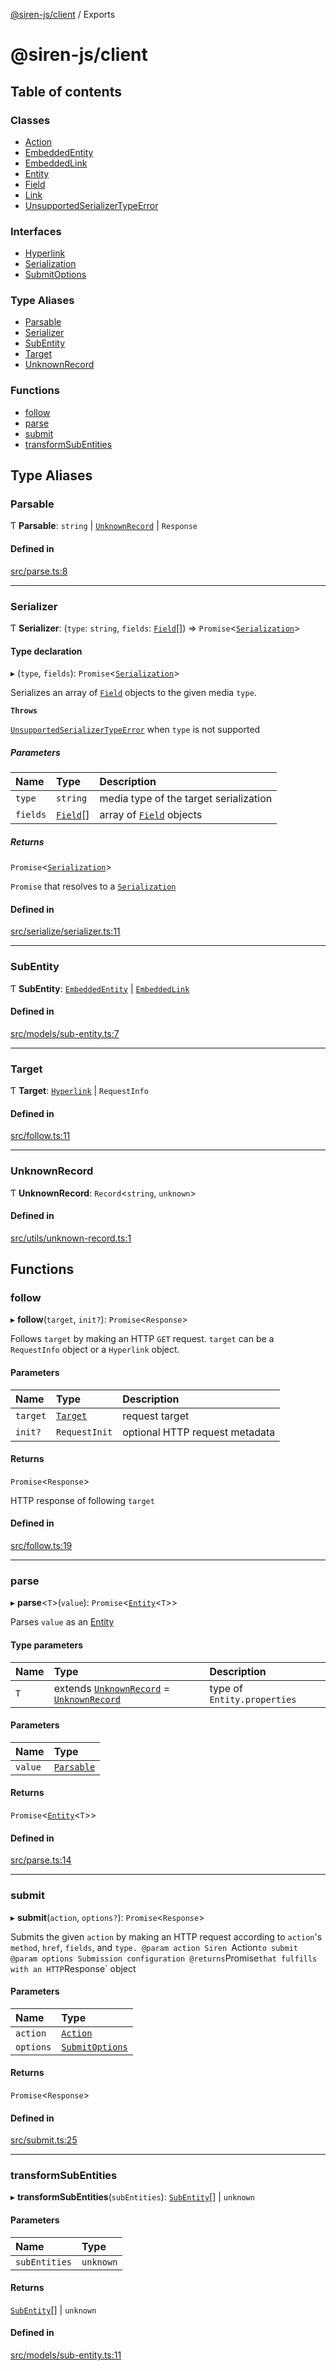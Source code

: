 [@siren-js/client](README.md) / Exports

# @siren-js/client

## Table of contents

### Classes

- [Action](classes/Action.md)
- [EmbeddedEntity](classes/EmbeddedEntity.md)
- [EmbeddedLink](classes/EmbeddedLink.md)
- [Entity](classes/Entity.md)
- [Field](classes/Field.md)
- [Link](classes/Link.md)
- [UnsupportedSerializerTypeError](classes/UnsupportedSerializerTypeError.md)

### Interfaces

- [Hyperlink](interfaces/Hyperlink.md)
- [Serialization](interfaces/Serialization.md)
- [SubmitOptions](interfaces/SubmitOptions.md)

### Type Aliases

- [Parsable](modules.md#parsable)
- [Serializer](modules.md#serializer)
- [SubEntity](modules.md#subentity)
- [Target](modules.md#target)
- [UnknownRecord](modules.md#unknownrecord)

### Functions

- [follow](modules.md#follow)
- [parse](modules.md#parse)
- [submit](modules.md#submit)
- [transformSubEntities](modules.md#transformsubentities)

## Type Aliases

### Parsable

Ƭ **Parsable**: `string` \| [`UnknownRecord`](modules.md#unknownrecord) \| `Response`

#### Defined in

[src/parse.ts:8](https://github.com/siren-js/client/blob/f21a3b1/src/parse.ts#L8)

___

### Serializer

Ƭ **Serializer**: (`type`: `string`, `fields`: [`Field`](classes/Field.md)[]) => `Promise`<[`Serialization`](interfaces/Serialization.md)\>

#### Type declaration

▸ (`type`, `fields`): `Promise`<[`Serialization`](interfaces/Serialization.md)\>

Serializes an array of [`Field`](classes/Field.md) objects to the given media `type`.

**`Throws`**

[`UnsupportedSerializerTypeError`](classes/UnsupportedSerializerTypeError.md) when `type` is not supported

##### Parameters

| Name | Type | Description |
| :------ | :------ | :------ |
| `type` | `string` | media type of the target serialization |
| `fields` | [`Field`](classes/Field.md)[] | array of [`Field`](classes/Field.md) objects |

##### Returns

`Promise`<[`Serialization`](interfaces/Serialization.md)\>

`Promise` that resolves to a [`Serialization`](interfaces/Serialization.md)

#### Defined in

[src/serialize/serializer.ts:11](https://github.com/siren-js/client/blob/f21a3b1/src/serialize/serializer.ts#L11)

___

### SubEntity

Ƭ **SubEntity**: [`EmbeddedEntity`](classes/EmbeddedEntity.md) \| [`EmbeddedLink`](classes/EmbeddedLink.md)

#### Defined in

[src/models/sub-entity.ts:7](https://github.com/siren-js/client/blob/f21a3b1/src/models/sub-entity.ts#L7)

___

### Target

Ƭ **Target**: [`Hyperlink`](interfaces/Hyperlink.md) \| `RequestInfo`

#### Defined in

[src/follow.ts:11](https://github.com/siren-js/client/blob/f21a3b1/src/follow.ts#L11)

___

### UnknownRecord

Ƭ **UnknownRecord**: `Record`<`string`, `unknown`\>

#### Defined in

[src/utils/unknown-record.ts:1](https://github.com/siren-js/client/blob/f21a3b1/src/utils/unknown-record.ts#L1)

## Functions

### follow

▸ **follow**(`target`, `init?`): `Promise`<`Response`\>

Follows `target` by making an HTTP `GET` request. `target` can be a `RequestInfo` object or a `Hyperlink` object.

#### Parameters

| Name | Type | Description |
| :------ | :------ | :------ |
| `target` | [`Target`](modules.md#target) | request target |
| `init?` | `RequestInit` | optional HTTP request metadata |

#### Returns

`Promise`<`Response`\>

HTTP response of following `target`

#### Defined in

[src/follow.ts:19](https://github.com/siren-js/client/blob/f21a3b1/src/follow.ts#L19)

___

### parse

▸ **parse**<`T`\>(`value`): `Promise`<[`Entity`](classes/Entity.md)<`T`\>\>

Parses `value` as an [Entity](classes/Entity.md)

#### Type parameters

| Name | Type | Description |
| :------ | :------ | :------ |
| `T` | extends [`UnknownRecord`](modules.md#unknownrecord) = [`UnknownRecord`](modules.md#unknownrecord) | type of `Entity.properties` |

#### Parameters

| Name | Type |
| :------ | :------ |
| `value` | [`Parsable`](modules.md#parsable) |

#### Returns

`Promise`<[`Entity`](classes/Entity.md)<`T`\>\>

#### Defined in

[src/parse.ts:14](https://github.com/siren-js/client/blob/f21a3b1/src/parse.ts#L14)

___

### submit

▸ **submit**(`action`, `options?`): `Promise`<`Response`\>

Submits the given `action` by making an HTTP request according to `action`'s `method`, `href`, `fields`, and `type.
@param action Siren `Action` to submit
@param options Submission configuration
@returns `Promise` that fulfills with an HTTP `Response` object

#### Parameters

| Name | Type |
| :------ | :------ |
| `action` | [`Action`](classes/Action.md) |
| `options` | [`SubmitOptions`](interfaces/SubmitOptions.md) |

#### Returns

`Promise`<`Response`\>

#### Defined in

[src/submit.ts:25](https://github.com/siren-js/client/blob/f21a3b1/src/submit.ts#L25)

___

### transformSubEntities

▸ **transformSubEntities**(`subEntities`): [`SubEntity`](modules.md#subentity)[] \| `unknown`

#### Parameters

| Name | Type |
| :------ | :------ |
| `subEntities` | `unknown` |

#### Returns

[`SubEntity`](modules.md#subentity)[] \| `unknown`

#### Defined in

[src/models/sub-entity.ts:11](https://github.com/siren-js/client/blob/f21a3b1/src/models/sub-entity.ts#L11)
